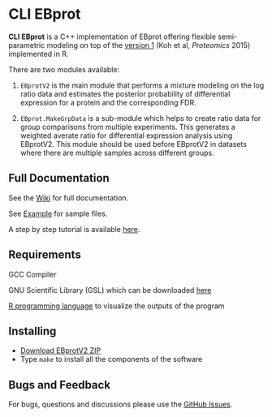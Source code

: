 # CLI EBprot

**CLI EBprot** is a C++ implementation of EBprot offering flexible semi-parametric modeling on top of the [version 1](http://onlinelibrary.wiley.com/doi/10.1002/pmic.201400620/abstract;jsessionid=613BD152847535F4278E0C6ED6ACD036.f02t01) (Koh et al, *Proteomics* 2015) implemented in R.

There are two modules available: 
1. `EBprotV2` is the main module that performs a mixture modeling on the log ratio data and estimates the posterior probability of differential expression for a protein and the corresponding FDR.

2. `EBprot.MakeGrpData` is a sub-module which helps to create ratio data for group comparisons from multiple experiments. This generates a weighted averate ratio for differential expression analysis using EBprotV2. This module should be used before EBprotV2 in datasets where there are multiple samples across different groups. 

## Full Documentation

See the [Wiki](../../../wiki) for full documentation.

See [Example](Example) for sample files.

A step by step tutorial is available [here](../../../wiki/1.-Getting-Started-with-CLI-EBprot).

## Requirements

GCC Compiler

GNU Scientific Library (GSL) which can be downloaded [here](https://www.gnu.org/software/gsl/)

[R programming language](https://www.r-project.org) to visualize the outputs of the program

## Installing

* [Download EBprotV2 ZIP](../../../releases/download/v1.1.0/EBprotV2.zip)
* Type `make` to install all the components of the software

## Bugs and Feedback

For bugs, questions and discussions please use the [GitHub Issues](../../../issues).

